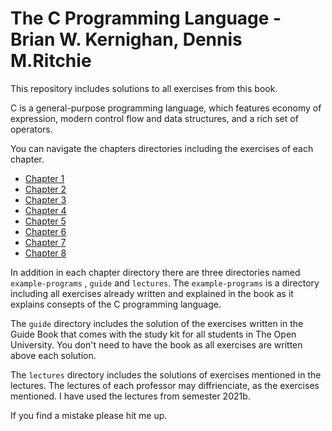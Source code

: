 # The C Programming Language - Brian W. Kernighan, Dennis M.Ritchie
This repository includes solutions to all exercises from this book.

C is a general-purpose programming language, which features economy of expression, modern control flow and data structures, and a rich set of operators. 

You can navigate the chapters directories  including the exercises of each chapter.
+ [Chapter 1](Chapter-1)
+ [Chapter 2](Chapter-2)
+ [Chapter 3](Chapter-3)
+ [Chapter 4](Chapter-4)
+ [Chapter 5](Chapter-5)
+ [Chapter 6](Chapter-6)
+ [Chapter 7](Chapter-7)
+ [Chapter 8](Chapter-8)

In addition in each chapter directory there are three directories named `example-programs` , `guide` and `lectures`.
The `example-programs` is a directory including all exercises already written and explained in the book as it explains consepts of the C programming language.

The `guide` directory includes the solution of the exercises written in the Guide Book that comes with the study kit for all students in The Open University.
You don't need to have the book as all exercises are written above each solution. 

The `lectures` directory includes the solutions of exercises mentioned in the lectures. The lectures of each professor may diffrienciate, as the exercises mentioned. I have used the lectures from semester 2021b. 

If you find a mistake please hit me up.
